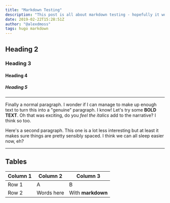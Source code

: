 ```yaml
---
title: "Markdown Testing"
description: "This post is all about markdown testing - hopefully it works!"
date: 2019-02-22T15:28:51Z
author: "@alexdmoss"
tags: hugo markdown
---
```


## Heading 2

### Heading 3

#### Heading 4

##### Heading 5

---

Finally a normal paragraph. I wonder if I can manage to make up enough text to turn this into a "genuine" paragraph. I know! Let's try some **BOLD TEXT**. Oh that was exciting, do you *feel the italics* add to the narrative? I think so too.

Here's a second paragraph. This one is a lot less interesting but at least it makes sure things are pretty sensibly spaced. I think we can all sleep easier now, eh?

---

## Tables

| Column 1 | Column 2 | Column 3 |
|----------|----------|----------|
| Row 1    | A        | B        |
| Row 2    | Words here | With **markdown** |

